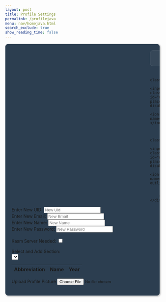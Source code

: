 ```yaml
---
layout: post
title: Profile Settings
permalink: /profilejava
menu: nav/homejava.html
search_exclude: true
show_reading_time: false
---
```

<style>
    .submit-button {
        width: 100%;
        padding: 1rem;
        color: black;
        border: none;
        border-radius: 10px;
        font-size: 1rem;
        font-weight: 600;
        cursor: pointer;
        transition: all 0.3s ease;
        position: relative;
        padding: 1rem;
    }

    .login-card {
        margin-top: 0;
        /* remove the top margin */
        border: 1px solid rgba(255, 255, 255, 0.5);
        border-radius: 10px;
        padding: 20px;
        box-shadow: 2px 2px 5px rgba(0, 0, 0, 0.3);
        margin-bottom: 20px;
        overflow-x: auto;
        background-color: #2c3e50;
        /* Enable horizontal scrolling */
    }

    .login-card h1 {
        margin-bottom: 20px;
    }

    .signup-card {
        margin-top: 0;
        /* remove the top margin */
        width: 45%;
        border: 1px solid rgba(255, 255, 255, 0.5);
        border-radius: 10px;
        padding: 20px;
        box-shadow: 2px 2px 5px rgba(0, 0, 0, 0.3);
        margin-bottom: 20px;
        overflow-x: auto;
        /* Enable horizontal scrolling */
    }

    .signup-card h1 {
        margin-bottom: 20px;
    }

    .form-group {
        position: relative;
        margin-bottom: 1.5rem;
    }

    .form-group ion-icon {
        position: absolute;
        top: 50%;
        left: 10px;
        /* Adjust based on desired spacing */
        transform: translateY(-50%);
        font-size: 1.5rem;
        /* Adjust the size of the icon */
        color: rgba(255, 255, 255, 0.4);
        pointer-events: none;
        /* Ensure the icon does not interfere with input focus */
    }

    .form-input {
        width: 100%;
        padding: 1rem 1rem 1rem 3rem;
        /* Add left padding to make room for the icon */
        background: rgba(255, 255, 255, 0.05);
        border: 1px solid rgba(255, 255, 255, 0.1);
        border-radius: 10px;
        font-size: 1rem;
        color: white;
        transition: all 0.3s ease;
    }

    .form-input::placeholder {
        color: rgba(255, 255, 255, 0.4);
    }

    .form-input:focus {
        outline: none;
        border-color: rgba(255, 255, 255, 0.3);
        background: rgba(255, 255, 255, 0.1);
        box-shadow: 0 0 0 4px rgba(255, 255, 255, 0.05);
    }

    .form-input:-webkit-autofill,
    .form-input:-webkit-autofill:hover,
    .form-input:-webkit-autofill:focus,
    .form-input:-webkit-autofill:active {
        -webkit-background-clip: text;
        -webkit-text-fill-color: #ffffff;
        transition: background-color 5000s ease-in-out 0s;
        box-shadow: inset 0 0 20px 20px #23232329;

    }

    .glow-on-hover-search {
        border: none;
        outline: none;
        color: #fff;
        background: #1e1e1e;
        cursor: pointer;
        position: relative;
        z-index: 0;
        border-radius: 10px;
    }

    .glow-on-hover-search:before {
        content: '';
        background: linear-gradient(45deg, #ff0000, #ff7300, #fffb00, #48ff00, #00ffd5, #002bff, #7a00ff, #ff00c8, #ff0000);
        position: absolute;
        top: -2px;
        left: -2px;
        background-size: 400%;
        z-index: -1;
        filter: blur(5px);
        width: calc(100% + 4px);
        height: calc(100% + 4px);
        animation: glowing 20s linear infinite;
        opacity: 0;
        transition: opacity .3s ease-in-out;
        border-radius: 10px;
    }

    .glow-on-hover-search:hover:before {
        opacity: 1;
    }

    .glow-on-hover-search:after {
        z-index: -1;
        content: '';
        position: absolute;
        width: 100%;
        height: 100%;
        background: #1e1e1e;
        left: 0;
        top: 0;
        border-radius: 10px;
    }

    @keyframes glowing {
        0% {
            background-position: 0 0;
        }

        50% {
            background-position: 400% 0;
        }

        100% {
            background-position: 0 0;
        }
    }

    .your-profile-container {
        justify-content: center;
        align-items: center;
    }

    .container {
        /* grid stuff */
        display: grid;
        grid-template-columns: max-content auto;
        grid-template-rows: auto;
        gap: 0px 50px;
        grid-auto-flow: row;
        grid-template-areas:
            "profile-pic profile-details";
    }

    .profile-pic {
        grid-area: profile-pic;
    }

    .profile-details {
        grid-area: profile-details;
    }
</style>

<div class="login-card">
    <div class="container">
        <div class="profile-pic">
            <div class="image-container" id="profileImageBox">
                <!-- Profile picture will be displayed here -->
            </div>
        </div>
        <div class="profile-details">
            <form>
                <div class="form-group">
                    <input type="text" class="form-input" id="newUid" placeholder="UID" disabled="disabled">
                    <ion-icon name="id-card-outline"></ion-icon>
                </div>

                <div class="form-group">
                    <input type="text" class="form-input" id="newEmail" placeholder="Email" disabled="disabled">
                    <ion-icon name="mail-outline"></ion-icon>
                </div>

                <div class="form-group">
                    <input type="text" class="form-input" id="newName" placeholder="Name" disabled="disabled">
                    <ion-icon name="person-outline"></ion-icon>
                </div>
            </form>
        </div>
    </div>
</div>

<div class="profile-container">
    <div class="card">
        <form>
            <div>
                <label for="newUid">Enter New UID:</label>
                <input type="text" id="newUid" placeholder="New Uid">
            </div>
            <div>
                <label for="newUid">Enter New Email:</label>
                <input type="text" id="newEmail" placeholder="New Email">
            </div>
            <div>
                <label for="newName">Enter New Name:</label>
                <input type="text" id="newName" placeholder="New Name">
            </div>
            <div>
                <label for="newPassword">Enter New Password:</label>
                <input type="text" id="newPassword" placeholder="New Password">
            </div>
            <br>
            <div>
                <label for="kasmServerNeeded">Kasm Server Needed:
                    <input type="checkbox" id="kasmServerNeeded" onclick="toggleKasmServerNeeded()">
                </label>
            </div>
            <br>
            <div>
                <label for="sectionDropdown">Select and Add Section:</label>
                <div class="icon-container">
                    <select id="sectionDropdown">
                        <!-- Options will be dynamically populated -->
                    </select>
                    <i class="fas fa-plus" onclick="addSection()"></i>
                </div>
            </div>
            <table>
                <thead>
                    <tr>
                        <th>Abbreviation</th>
                        <th>Name</th>
                        <th>Year</th>
                    </tr>
                </thead>
                <tbody id="profileResult">
                    <!-- Table rows will be dynamically populated -->
                </tbody>
            </table>
            <label for="profilePicture" class="file-icon"> Upload Profile Picture <i class="fas fa-upload"></i>
                <!-- Replace this with your desired icon -->
            </label>
            <input type="file" id="profilePicture" accept="image/*" onchange="saveProfilePicture()">
            <div class="image-container" id="profileImageBox">
                <!-- Profile picture will be displayed here -->
            </div>
            <p id="profile-message" style="color: red;"></p>
        </form>
    </div>
</div>
<script type="module" src="https://unpkg.com/ionicons@7.1.0/dist/ionicons/ionicons.esm.js"></script>
<script nomodule src="https://unpkg.com/ionicons@7.1.0/dist/ionicons/ionicons.js"></script>

<script type="module">
    // Import fetchOptions from config.js
    import { javaURI, fetchOptions } from '{{site.baseurl}}/assets/js/api/config.js';
    // Import functions from config.js
    import { putUpdate, postUpdate, deleteData, logoutUserJava } from "{{site.baseurl}}/assets/js/api/profile.js";
    // Function to fetch user profile data
    async function fetchUserProfile() {
        const URL = javaURI + "/api/person/get"; // Endpoint to fetch user profile data
        try {
            const response = await fetch(URL, fetchOptions);
            if (!response.ok) {
                throw new Error(`Failed to fetch user profile: ${response.status}`);
            }
            const profileData = await response.json();

            // Pass the full profile data to display function
            displayUserProfile(profileData);
        } catch (error) {
            console.error('Error fetching user profile:', error.message);
            // Display fallback or error message
            const profileImageBox = document.getElementById('profileImageBox');
            profileImageBox.innerHTML = '<p>Error loading profile picture.</p>';
        }
    }

    function displayUserProfile(profileData) {
        const profileImageBox = document.getElementById('profileImageBox');
        profileImageBox.innerHTML = ''; // Clear existing content

        if (profileData.pfp) {
            const img = document.createElement('img');

            // Construct full URL for the image
            img.src = `${javaURI}${profileData.pfp}`;
            img.alt = 'Profile Picture';
            img.style.width = '150px'; // Example size
            img.style.height = '150px'; // Example size
            img.style.borderRadius = '50%';

            profileImageBox.appendChild(img);
        } else {
            profileImageBox.innerHTML = '<p>No profile picture available.</p>';
        }

        // Example: Update other profile fields

    }
    // Function to save profile picture
    window.saveProfilePicture = async function () {
        const fileInput = document.getElementById('profilePicture');
        const file = fileInput.files[0];
        if (file) {
            const reader = new FileReader();
            reader.onload = function () {
                const profileImageBox = document.getElementById('profileImageBox');
                profileImageBox.innerHTML = `<img src="${reader.result}" alt="Profile Picture">`;
            };
            reader.readAsDataURL(file);
        }
        if (!file) return;
        try {
            const base64String = await convertToBase64(file);
            await sendProfilePicture(base64String);
            console.log('Profile picture uploaded successfully!');
        } catch (error) {
            console.error('Error uploading profile picture:', error.message);
            // Handle error display or fallback mechanism
        }
    }
    // Function to convert file to base64
    async function convertToBase64(file) {
        return new Promise((resolve, reject) => {
            const reader = new FileReader();
            reader.onload = () => resolve(reader.result.split[','](1)); // Remove the prefix part of the result
            reader.onerror = error => reject(error);
            reader.readAsDataURL(file);
        });
    }
    // Function to send profile picture to server
    async function sendProfilePicture(base64String) {
        const URL = javaURI + "/api/person/update"; // Adjust endpoint as needed
        // Create options object for PUT request
        const options = {
            URL,
            body: { pfp: base64String },
            message: 'profile-message', // Adjust the message area as needed
            callback: () => {
                console.log('Profile picture uploaded successfully!');
                // Handle success response as needed
            }
        };
        try {
            await postUpdate(options);
        } catch (error) {
            console.error('Error uploading profile picture:', error.message);
        }
    }
    // Function to update UI with new UID and change placeholder
    window.updateEmailField = function (newEmail) {
        const emailInput = document.getElementById('newEmail');
        emailInput.value = newEmail;
        emailInput.placeholder = newEmail;
    }
    window.updateUidField = function (newEmail) {
        const uidInput = document.getElementById('newUid');
        uidInput.value = newUid;
        uidInput.placeholder = newUid;
    }
    // Function to update UI with new Name and change placeholder
    window.updateNameField = function (newName) {
        const nameInput = document.getElementById('newName');
        nameInput.value = newName;
        nameInput.placeholder = newName;
    }
    // Function to change UID
    window.changeEmail = async function (email) {
        if (email) {
            const URL = javaURI + "/api/person/update"; // Adjusted endpoint
            const options = {
                URL,
                body: { email },// Adjust the message area as needed
                callback: () => {
                    console.log('Email updated successfully!');
                    window.updateEmailField(email);
                }
            };
            try {
                await postUpdate(options);
            } catch (error) {
                console.error('Error updating Email:', error.message);
            }
        }
    }
    window.changeUid = async function (uid) {
        if (uid) {
            const URL = javaURI + "/api/person/update"; // Adjusted endpoint
            const options = {
                URL,
                body: { uid },// Adjust the message area as needed
                callback: () => {
                    alert("You updated your uid, so you will automatically be logged out. Be sure to remember your new github id to log in!");
                    console.log('Uid updated successfully!');
                    window.updateUidField(uid);
                }
            };
            try {
                await postUpdate(options);
                await logoutUserJava();
                window.location.href = '/portfolio_2025/toolkit-login'
            } catch (error) {
                console.error('Error updating  UId:', error.message);
            }
        }
    }
    window.changePassword = async function (password) {
        if (password) {
            const URL = javaURI + "/api/person/update"; // Adjusted endpoint
            const options = {
                URL,
                body: { password }, // Adjust the message area as needed
                callback: () => {
                    console.log('Password updated successfully!');
                    window.location.href = '/portfolio_2025/toolkit-login'

                }
            };
            try {
                alert("You updated your password, so you will automatically be logged out. Be sure to remember your password!");
                await postUpdate(options);
                await logoutUserJava();
            } catch (error) {
                console.error('Error updating password:', error.message);
            }
        }
    }
    // Function to change Name
    window.changeName = async function (name) {
        if (name) {
            const URL = javaURI + "/api/person/update";
            const options = {
                URL,
                body: { name },
                callback: () => {
                    console.log('Name updated successfully!');
                    window.updateNameField(name);
                }
            };
            try {
                await postUpdate(options);
            } catch (error) {
                console.error('Error updating Name:', error.message);
            }
        }
    }
    // Event listener to trigger updateUid function when UID field is changed
    document.getElementById('newEmail').addEventListener('change', function () {
        const email = this.value;
        window.changeEmail(email);
    });
    document.getElementById('newUid').addEventListener('change', function () {
        const uid = this.value;
        window.changeUid(uid);
    });
    // Event listener to trigger updateName function when Name field is changed
    document.getElementById('newName').addEventListener('change', function () {
        const name = this.value;
        window.changeName(name);
    });
    document.getElementById('newPassword').addEventListener('change', function () {
        const password = this.value;
        window.changePassword(password);
    });
    window.fetchKasmServerNeeded = async function () {
        const URL = javaURI + "/api/person/get"; // Adjusted endpoint
        try {
            const response = await fetch(URL, fetchOptions);
            if (!response.ok) {
                throw new Error(`Failed to fetch kasm_server_needed: ${response.status}`);
            }
            const userData = await response.json();
            const kasmServerNeeded = userData.kasmServerNeeded
            // Update checkbox state based on fetched value
            const checkbox = document.getElementById('kasmServerNeeded');
            checkbox.checked = kasmServerNeeded;
        } catch (error) {
            console.error('Error fetching kasm_server_needed:', error.message);
            // Handle error display or fallback mechanism
        }
    };
    // Function to toggle kasm_server_needed attribute on checkbox change
    window.toggleKasmServerNeeded = async function () {
        const checkbox = document.getElementById('kasmServerNeeded');
        const newKasmServerNeeded = checkbox.checked;
        const URL = javaURI + "/api/person/update"; // Adjusted endpoint
        const options = {
            URL,
            body: { kasmServerNeeded: newKasmServerNeeded },
            callback: () => {
                console.log('Kasm Server Needed updated successfully!');
            }
        };
        try {
            await postUpdate(options);
        } catch (error) {
            console.error('Error updating kasm_server_needed:', error.message);
        }
    }
    window.fetchEmail = async function () {
        const URL = javaURI + "/api/person/get"; // Adjusted endpoint
        try {
            const response = await fetch(URL, fetchOptions);
            if (!response.ok) {
                throw new Error(`Failed to fetch UID: ${response.status}`);
            }
            const data = await response.json();
            return data.email;
        } catch (error) {
            console.error('Error fetching UID:', error.message);
            return null;
        }
    };
    // Function to fetch Name from backend
    window.fetchName = async function () {
        const URL = javaURI + "/api/person/get"; // Adjusted endpoint
        try {
            const response = await fetch(URL, fetchOptions);
            if (!response.ok) {
                throw new Error(`Failed to fetch Name: ${response.status}`);
            }
            const data = await response.json();
            return data.name;
        } catch (error) {
            console.error('Error fetching Name:', error.message);
            return null;
        }
    };

    window.fetchUid = async function () {
        const URL = javaURI + "/api/person/get"; // Adjusted endpoint
        try {
            const response = await fetch(URL, fetchOptions);
            if (!response.ok) {
                throw new Error(`Failed to fetch Name: ${response.status}`);
            }
            const data = await response.json();
            return data.uid;
        } catch (error) {
            console.error('Error fetching Name:', error.message);
            return null;
        }
    };

    // Function to set placeholders for email and Name
    window.setPlaceholders = async function () {
        const emailInput = document.getElementById('newEmail');
        const nameInput = document.getElementById('newName');
        const uidInput = document.getElementById('newUid');
        try {
            const email = await window.fetchEmail();
            const name = await window.fetchName();
            const uid = await window.fetchUid();
            if (uid !== null) {
                uidInput.placeholder = uid;
            }
            if (email !== null) {
                emailInput.placeholder = email;
            }
            if (name !== null) {
                nameInput.placeholder = name;
            }
        } catch (error) {
            console.error('Error setting placeholders:', error.message);
        }
    };
    // Call fetchPredefinedSections and initializeProfileSetup when DOM content is loaded
    document.addEventListener('DOMContentLoaded', async function () {
        try {
            await fetchUserProfile(); // Fetch user profile data
            await fetchKasmServerNeeded();
            await setPlaceholders();
        } catch (error) {
            console.error('Initialization error:', error.message);
            // Handle initialization error gracefully
        }
    });
</script>
